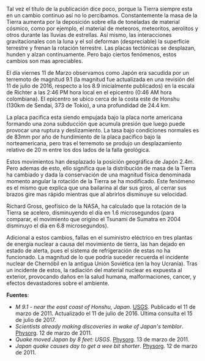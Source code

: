 <!--
.. title: La Tierra cambio después del terremoto de Japón
.. slug: la-tierra-cambio-despues-del-terremoto-de-japon
.. date: 2011-03-13 20:24:49 UTC-05:00
.. tags: Terremoto,Japón,Alerta nuclear,Geofísica,Física pasión,Ciencia
.. category:
.. link:
.. description:
.. type: text
.. author: Edward Villegas Pulgarin
-->

Tal vez el título de la publicación dice poco, porque la Tierra siempre esta en un cambio continuo así no lo percibamos. Constantemente la masa de la Tierra aumenta por la deposición sobre ella de toneladas de material cósmico, como por ejemplo, el material de meteoros, meteoritos, aerolitos y otros durante las lluvias de estrellas. Así mismo, las interacciones gravitacionales con la luna y el sol deforman (despreciable) la superficie terrestre y frenan la rotación terrestre. Las placas tectónicas se desplazan, hunden y alzan continuamente. Pero bajo ciertos fenómenos, estos cambios son mas apreciables.  

El día viernes 11 de Marzo observamos como Japón era sacudida por un terremoto de magnitud 9.1 (la magnitud fue actualizada en una revisión del 11 de julio de 2016, respecto a los 8.9 inicialmente publicados) en la escala de Richter a las 2:46 PM hora local en el epicentro (0:46 AM hora colombiana). El epicentro se ubico cerca de la costa este de Honshu (130km de Sendai, 373 de Tokio), a una profundidad de 24.4 km.  

La placa pacifica esta siendo empujada bajo la placa norte americana formando una zona subducción que acumula presión que luego puede provocar una ruptura y deslizamiento. La tasa bajo condiciones normales es de 83mm por año de hundimiento de la placa pacifico bajo la norteamericana, pero tras el terremoto se produjo un desplazamiento relativo de 20 m entre los dos lados de la falla geológica.  

Estos movimientos han desplazado la posición geográfica de Japón 2.4m. Pero ademas de esto, ello significa que la distribución de masa de la Tierra ha cambiado y dada la conservación de una magnitud física denominada momento angular la rotación de la Tierra se ha modificado. Este fenómeno es el mismo que explica que una bailarina al dar sus giros, al cerrar sus brazos gire mas rápido mientras que al abrirlos disminuye su velocidad.  

Richard Gross, geofísico de la NASA, ha calculado que la rotación de la Tierra se acelero, disminuyendo el día en 1.6 microsegundos (para comparar, el movimiento que origino el Tsunami de Sumatra en 2004 disminuyo el día en 6.8 microsegundos).  

Adicional a estos cambios, fallas en el suministro eléctrico en tres plantas de energía nuclear a causa del movimiento de tierra, las han dejado en estado de alerta, pues el sistema de refrigeración de estas no ha funcionado. La magnitud de lo que podría suceder recuerda el incidente nuclear de Chernóbil en la antigua Unión Soviética (en la hoy Ucrania). Tras un incidente de estos, la radiación del material nuclear es expuesta al exterior, provocando daños en la salud humana, malformaciones, cancer, y efectos devastadores sobre el ambiente.  

__Fuentes__:  

+   _M 9.1 - near the east coast of Honshu, Japan_. [USGS](https://earthquake.usgs.gov/earthquakes/eventpage/official20110311054624120_30#executive). Publicado el 11 de marzo de 2011. Actualizado el 11 de julio de 2016. Última consulta el 15 de julio de 2017.  
+   _Scientists already making discoveries in wake of Japan's temblor_. [Physorg](https://phys.org/news/2011-03-scientists-discoveries-japan-temblor.html). 12 de marzo de 2011.  
+   _Quake moved Japan by 8 feet: USGS_. [Physorg](https://phys.org/news/2011-03-quake-japan-feet-usgs.html). 13 de marzo de 2011.  
+   _Japan quake causes day to get a wee bit shorter_. [Physorg](https://phys.org/news/2011-03-japan-quake-day-wee-bit.html). 12 de marzo de 2011.  
